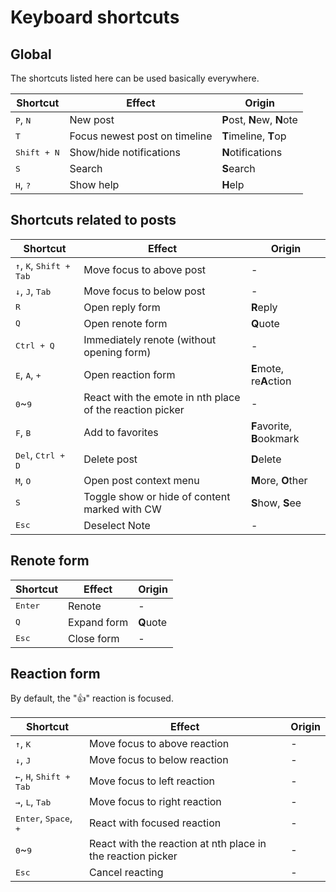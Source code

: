 # Keyboard shortcuts

## Global
The shortcuts listed here can be used basically everywhere.
<table>
    <thead>
        <tr><th>Shortcut</th><th>Effect</th><th>Origin</th></tr>
    </thead>
    <tbody>
        <tr><td><kbd class="key">P</kbd>, <kbd class="key">N</kbd></td><td>New post</td><td><b>P</b>ost, <b>N</b>ew, <b>N</b>ote</td></tr>
        <tr><td><kbd class="key">T</kbd></td><td>Focus newest post on timeline</td><td><b>T</b>imeline, <b>T</b>op</td></tr>
        <tr><td><kbd class="group"><kbd class="key">Shift</kbd> + <kbd class="key">N</kbd></kbd></td><td>Show/hide notifications</td><td><b>N</b>otifications</td></tr>
        <tr><td><kbd class="key">S</kbd></td><td>Search</td><td><b>S</b>earch</td></tr>
        <tr><td><kbd class="key">H</kbd>, <kbd class="key">?</kbd></td><td>Show help</td><td><b>H</b>elp</td></tr>
    </tbody>
</table>

## Shortcuts related to posts

<table>
    <thead>
        <tr><th>Shortcut</th><th>Effect</th><th>Origin</th></tr>
    </thead>
    <tbody>
        <tr><td><kbd class="key">↑</kbd>, <kbd class="key">K</kbd>, <kbd class="group"><kbd class="key">Shift</kbd> + <kbd class="key">Tab</kbd></kbd></td><td>Move focus to above post</td><td>-</td></tr>
        <tr><td><kbd class="key">↓</kbd>, <kbd class="key">J</kbd>, <kbd class="key">Tab</kbd></td><td>Move focus to below post</td><td>-</td></tr>
        <tr><td><kbd class="key">R</kbd></td><td>Open reply form</td><td><b>R</b>eply</td></tr>
        <tr><td><kbd class="key">Q</kbd></td><td>Open renote form</td><td><b>Q</b>uote</td></tr>
        <tr><td><kbd class="group"><kbd class="key">Ctrl</kbd> + <kbd class="key">Q</kbd></kbd></td><td>Immediately renote (without opening form)</td><td>-</td></tr>
        <tr><td><kbd class="key">E</kbd>, <kbd class="key">A</kbd>, <kbd class="key">+</kbd></td><td>Open reaction form</td><td><b>E</b>mote, re<b>A</b>ction</td></tr>
        <tr><td><kbd class="key">0</kbd>~<kbd class="key">9</kbd></td><td>React with the emote in nth place of the reaction picker</td><td>-</td></tr>
        <tr><td><kbd class="key">F</kbd>, <kbd class="key">B</kbd></td><td>Add to favorites</td><td><b>F</b>avorite, <b>B</b>ookmark</td></tr>
        <tr><td><kbd class="key">Del</kbd>, <kbd class="group"><kbd class="key">Ctrl</kbd> + <kbd class="key">D</kbd></kbd></td><td>Delete post</td><td><b>D</b>elete</tr>
        <tr><td><kbd class="key">M</kbd>, <kbd class="key">O</kbd></td><td>Open post context menu</td><td><b>M</b>ore, <b>O</b>ther</td></tr>
        <tr><td><kbd class="key">S</kbd></td><td>Toggle show or hide of content marked with CW</td><td><b>S</b>how, <b>S</b>ee</td></tr>
        <tr><td><kbd class="key">Esc</kbd></td><td>Deselect Note</td><td>-</td></tr>
    </tbody>
</table>

## Renote form

<table>
    <thead>
        <tr><th>Shortcut</th><th>Effect</th><th>Origin</th></tr>
    </thead>
    <tbody>
        <tr><td><kbd class="key">Enter</kbd></td><td>Renote</td><td>-</td></tr>
        <tr><td><kbd class="key">Q</kbd></td><td>Expand form</td><td><b>Q</b>uote</td></tr>
        <tr><td><kbd class="key">Esc</kbd></td><td>Close form</td><td>-</td></tr>
    </tbody>
</table>

## Reaction form
By default, the "👍" reaction is focused.
<table>
    <thead>
        <tr><th>Shortcut</th><th>Effect</th><th>Origin</th></tr>
    </thead>
    <tbody>
        <tr><td><kbd class="key">↑</kbd>, <kbd class="key">K</kbd></td><td>Move focus to above reaction</td><td>-</td></tr>
        <tr><td><kbd class="key">↓</kbd>, <kbd class="key">J</kbd></td><td>Move focus to below reaction</td><td>-</td></tr>
        <tr><td><kbd class="key">←</kbd>, <kbd class="key">H</kbd>, <kbd class="group"><kbd class="key">Shift</kbd> + <kbd class="key">Tab</kbd></kbd></td><td>Move focus to left reaction</td><td>-</td></tr>
        <tr><td><kbd class="key">→</kbd>, <kbd class="key">L</kbd>, <kbd class="key">Tab</kbd></td><td>Move focus to right reaction</td><td>-</td></tr>
        <tr><td><kbd class="key">Enter</kbd>, <kbd class="key">Space</kbd>, <kbd class="key">+</kbd></td><td>React with focused reaction</td><td>-</td></tr>
        <tr><td><kbd class="key">0</kbd>~<kbd class="key">9</kbd></td><td>React with the reaction at nth place in the reaction picker</td><td>-</td></tr>
        <tr><td><kbd class="key">Esc</kbd></td><td>Cancel reacting</td><td>-</td></tr>
    </tbody>
</table>
